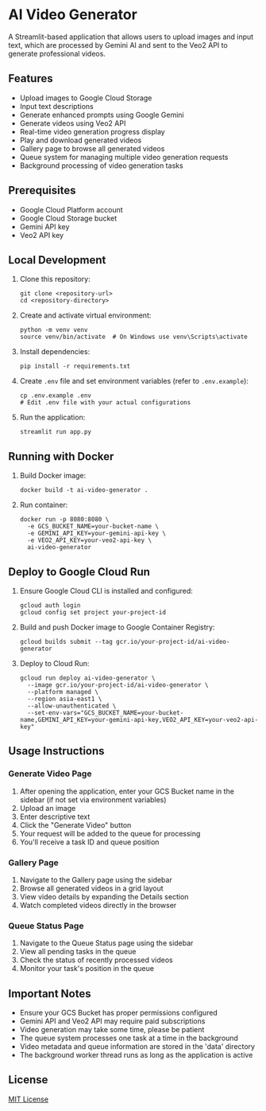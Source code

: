 # AI Video Generator

A Streamlit-based application that allows users to upload images and input text, which are processed by Gemini AI and sent to the Veo2 API to generate professional videos.

## Features

- Upload images to Google Cloud Storage
- Input text descriptions
- Generate enhanced prompts using Google Gemini
- Generate videos using Veo2 API
- Real-time video generation progress display
- Play and download generated videos
- Gallery page to browse all generated videos
- Queue system for managing multiple video generation requests
- Background processing of video generation tasks

## Prerequisites

- Google Cloud Platform account
- Google Cloud Storage bucket
- Gemini API key
- Veo2 API key

## Local Development

1. Clone this repository:
   ```
   git clone <repository-url>
   cd <repository-directory>
   ```

2. Create and activate virtual environment:
   ```
   python -m venv venv
   source venv/bin/activate  # On Windows use venv\Scripts\activate
   ```

3. Install dependencies:
   ```
   pip install -r requirements.txt
   ```

4. Create `.env` file and set environment variables (refer to `.env.example`):
   ```
   cp .env.example .env
   # Edit .env file with your actual configurations
   ```

5. Run the application:
   ```
   streamlit run app.py
   ```

## Running with Docker

1. Build Docker image:
   ```
   docker build -t ai-video-generator .
   ```

2. Run container:
   ```
   docker run -p 8080:8080 \
     -e GCS_BUCKET_NAME=your-bucket-name \
     -e GEMINI_API_KEY=your-gemini-api-key \
     -e VEO2_API_KEY=your-veo2-api-key \
     ai-video-generator
   ```

## Deploy to Google Cloud Run

1. Ensure Google Cloud CLI is installed and configured:
   ```
   gcloud auth login
   gcloud config set project your-project-id
   ```

2. Build and push Docker image to Google Container Registry:
   ```
   gcloud builds submit --tag gcr.io/your-project-id/ai-video-generator
   ```

3. Deploy to Cloud Run:
   ```
   gcloud run deploy ai-video-generator \
     --image gcr.io/your-project-id/ai-video-generator \
     --platform managed \
     --region asia-east1 \
     --allow-unauthenticated \
     --set-env-vars="GCS_BUCKET_NAME=your-bucket-name,GEMINI_API_KEY=your-gemini-api-key,VEO2_API_KEY=your-veo2-api-key"
   ```

## Usage Instructions

### Generate Video Page
1. After opening the application, enter your GCS Bucket name in the sidebar (if not set via environment variables)
2. Upload an image
3. Enter descriptive text
4. Click the "Generate Video" button
5. Your request will be added to the queue for processing
6. You'll receive a task ID and queue position

### Gallery Page
1. Navigate to the Gallery page using the sidebar
2. Browse all generated videos in a grid layout
3. View video details by expanding the Details section
4. Watch completed videos directly in the browser

### Queue Status Page
1. Navigate to the Queue Status page using the sidebar
2. View all pending tasks in the queue
3. Check the status of recently processed videos
4. Monitor your task's position in the queue

## Important Notes

- Ensure your GCS Bucket has proper permissions configured
- Gemini API and Veo2 API may require paid subscriptions
- Video generation may take some time, please be patient
- The queue system processes one task at a time in the background
- Video metadata and queue information are stored in the 'data' directory
- The background worker thread runs as long as the application is active

## License

[MIT License](LICENSE)